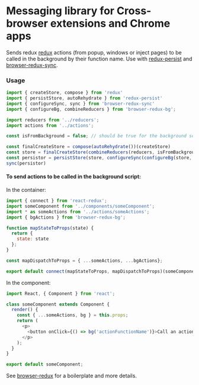 # Messaging library for Cross-browser extensions and Chrome apps

Sends redux [redux](https://github.com/gaearon/redux) actions (from popup, windows or inject pages) to be called in the background by their function name. Use with [redux-persist](https://github.com/rt2zz/redux-persist) and [browser-redux-sync](https://github.com/zalmoxisus/browser-redux-sync).

### Usage
```js
import { createStore, compose } from 'redux'
import { persistStore, autoRehydrate } from 'redux-persist'
import { configureSync, sync } from 'browser-redux-sync'
import { configureBg, combineReducers } from 'browser-redux-bg';

import reducers from '../reducers';
import actions from '../actions';

const isFromBackground = false; // should be true for the background script

const finalCreateStore = compose(autoRehydrate())(createStore)
const store = finalCreateStore(combineReducers(reducers, isFromBackground))
const persistor = persistStore(store, configureSync(configureBg(store, actions, isFromBackground)))
sync(persistor)
```

#### To send actions to be called in the background script:

In the container: 
```js
import { connect } from 'react-redux';
import someComponent from '../components/someComponent';
import * as someActions from '../actions/someActions';
import { bgActions } from 'browser-redux-bg';

function mapStateToProps(state) {
  return {
    state: state
  };
}

const mapDispatchToProps = { ...someActions, ...bgActions};

export default connect(mapStateToProps, mapDispatchToProps)(someComponent);
```

In the component:
```js
import React, { Component } from 'react';

class someComponent extends Component {
  render() {
    const { ...someActions, bg } = this.props;
    return (
      <p>
        <button onClick={() => bg('actionFunctionName')}>Call an actionFunctionName in the background script</button>
      </p>
    );
  }
}

export default someComponent;
```

See [browser-redux](https://github.com/zalmoxisus/browser-redux) for a boilerplate and more details.

